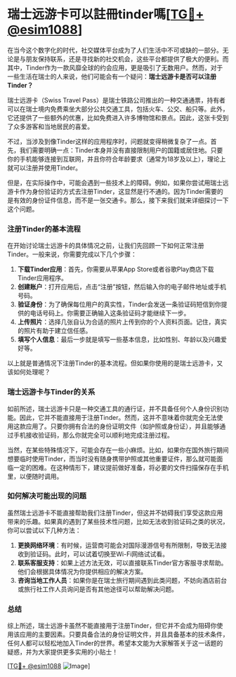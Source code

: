 # 瑞士远游卡可以註冊tinder嗎[[TG💪+ @esim1088](https://t.me/s/esim1088)]

在当今这个数字化的时代，社交媒体平台成为了人们生活中不可或缺的一部分。无论是与朋友保持联系，还是寻找新的社交机会，这些平台都提供了极大的便利。而其中，Tinder作为一款风靡全球的约会应用，更是吸引了无数用户。然而，对于一些生活在瑞士的人来说，他们可能会有一个疑问：**瑞士远游卡是否可以注册Tinder？**

瑞士远游卡（Swiss Travel Pass）是瑞士铁路公司推出的一种交通通票，持有者可以在瑞士境内免费乘坐大部分公共交通工具，包括火车、公交、船只等。此外，它还提供了一些额外的优惠，比如免费进入许多博物馆和景点。因此，这张卡受到了众多游客和当地居民的喜爱。

不过，当涉及到像Tinder这样的应用程序时，问题就变得稍微复杂了一点。首先，我们需要明确一点：Tinder本身并没有直接限制用户的国籍或居住地。只要你的手机能够连接到互联网，并且你符合年龄要求（通常为18岁及以上），理论上就可以注册并使用Tinder。

但是，在实际操作中，可能会遇到一些技术上的障碍。例如，如果你尝试用瑞士远游卡作为身份验证的方式去注册Tinder，这显然是行不通的。因为Tinder需要的是有效的身份证件信息，而不是一张交通卡。那么，接下来我们就来详细探讨一下这个问题。

### 注册Tinder的基本流程

在开始讨论瑞士远游卡的具体情况之前，让我们先回顾一下如何正常注册Tinder。一般来说，你需要完成以下几个步骤：

1. **下载Tinder应用**：首先，你需要从苹果App Store或者谷歌Play商店下载Tinder应用程序。
2. **创建账户**：打开应用后，点击“注册”按钮，然后输入你的电子邮件地址或手机号码。
3. **验证身份**：为了确保每位用户的真实性，Tinder会发送一条验证码短信到你提供的电话号码上。你需要正确输入这条验证码才能继续下一步。
4. **上传照片**：选择几张自认为合适的照片上传到你的个人资料页面。记住，真实的照片有助于建立信任感。
5. **填写个人信息**：最后一步就是填写一些基本信息，比如性别、年龄以及兴趣爱好等。

以上就是普通情况下注册Tinder的基本流程。但如果你使用的是瑞士远游卡，又该如何处理呢？

### 瑞士远游卡与Tinder的关系

如前所述，瑞士远游卡只是一种交通工具的通行证，并不具备任何个人身份识别功能。因此，它并不能直接用于注册Tinder。然而，这并不意味着你就完全无法使用这款应用了。只要你拥有合法的身份证明文件（如护照或身份证），并且能够通过手机接收验证码，那么你就完全可以顺利地完成注册过程。

当然，在某些特殊情况下，可能会存在一些小麻烦。比如，如果你在国外旅行期间想要临时使用Tinder，而当时没有随身携带护照或其他重要证件，那么就可能面临一定的困难。在这种情形下，建议提前做好准备，将必要的文件扫描保存在手机里，以便随时调用。

### 如何解决可能出现的问题

虽然瑞士远游卡不能直接帮助我们注册Tinder，但这并不妨碍我们享受这款应用带来的乐趣。如果真的遇到了某些技术性问题，比如无法收到验证码之类的状况，你可以尝试以下几种方法：

1. **更换网络环境**：有时候，运营商可能会对国际漫游信号有所限制，导致无法接收到验证码。此时，可以试着切换至Wi-Fi网络试试看。
2. **联系客服支持**：如果上述方法无效，可以直接联系Tinder官方客服寻求帮助。他们会根据具体情况为你提供相应的解决方案。
3. **咨询当地工作人员**：如果你是在瑞士旅行期间遇到此类问题，不妨向酒店前台或旅行社工作人员询问是否有其他途径可以帮助解决问题。

### 总结

综上所述，瑞士远游卡虽然不能直接用于注册Tinder，但它并不会成为阻碍你使用该应用的主要因素。只要具备合法的身份证明文件，并且具备基本的技术条件，任何人都可以轻松地加入Tinder的世界。希望本文能为大家解答关于这一话题的疑惑，并为大家提供更多实用的小贴士！

[[TG💪+ @esim1088](https://t.me/s/esim1088) ![Image](https://i.postimg.cc/4NQfJmqS/Snipaste-2025-05-13-00-14-12.png)]